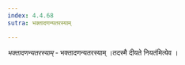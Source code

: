 ```yaml
---
index: 4.4.68
sutra: भक्तादणन्यतरस्याम्

---
```

_भक्तादणन्यतरस्याम्_ - भक्तादणन्यतरस्याम् ।तदस्मै दीयते नियत॑मित्येव ।